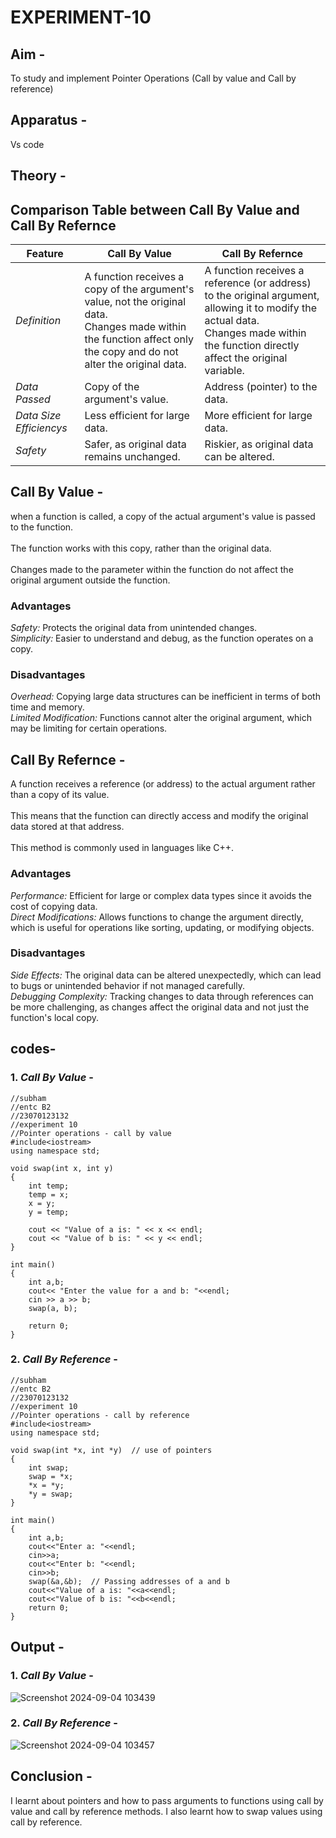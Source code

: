 # EXPERIMENT-10

## Aim -
To study and implement Pointer Operations (Call by value and Call by reference)

## Apparatus -
Vs code

## Theory -

## Comparison Table between Call By Value and Call By Refernce   

| Feature           | Call By Value                                           | Call By Refernce                                       |
|-------------------|-------------------------------------------------|----------------------------------------------|
| *Definition*    | A function receives a copy of the argument's value, not the original data.<br> Changes made within the function affect only the copy and do not alter the original data. | A function receives a reference (or address) to the original argument, allowing it to modify the actual data.<br> Changes made within the function directly affect the original variable. |
| *Data Passed*          | Copy of the argument's value.         | Address (pointer) to the data. |
| *Data Size Efficiencys*        | Less efficient for large data.                          | More efficient for large data. |
| *Safety*    | Safer, as original data remains unchanged.  |Riskier, as original data can be altered.|

## Call By Value -
when a function is called, a copy of the actual argument's value is passed to the function.<br> <br>The function works with this copy, rather than the original data.<br><br> Changes made to the parameter within the function do not affect the original argument outside the function.

### Advantages
*Safety:* Protects the original data from unintended changes.<br>
*Simplicity:* Easier to understand and debug, as the function operates on a copy.

### Disadvantages
*Overhead:* Copying large data structures can be inefficient in terms of both time and memory.<br>
*Limited Modification:* Functions cannot alter the original argument, which may be limiting for certain operations.

## Call By Refernce -
A function receives a reference (or address) to the actual argument rather than a copy of its value.<br><br> This means that the function can directly access and modify the original data stored at that address.<br><br> This method is commonly used in languages like C++.

### Advantages
*Performance:* Efficient for large or complex data types since it avoids the cost of copying data.<br>
*Direct Modifications:* Allows functions to change the argument directly, which is useful for operations like sorting, updating, or modifying objects.

### Disadvantages
*Side Effects:* The original data can be altered unexpectedly, which can lead to bugs or unintended behavior if not managed carefully.<br>
*Debugging Complexity:* Tracking changes to data through references can be more challenging, as changes affect the original data and not just the function's local copy.

## codes-
### 1. *Call By Value* -
```
//subham
//entc B2
//23070123132
//experiment 10
//Pointer operations - call by value
#include<iostream>
using namespace std;

void swap(int x, int y)
{
    int temp;
    temp = x;
    x = y;
    y = temp; 

    cout << "Value of a is: " << x << endl;
    cout << "Value of b is: " << y << endl;
}

int main()
{
    int a,b;
    cout<< "Enter the value for a and b: "<<endl;
    cin >> a >> b;
    swap(a, b); 

    return 0;
}
```

### 2. *Call By Reference* -
```
//subham
//entc B2
//23070123132
//experiment 10
//Pointer operations - call by reference 
#include<iostream>
using namespace std;

void swap(int *x, int *y)  // use of pointers
{
    int swap;
    swap = *x;
    *x = *y;
    *y = swap; 
}

int main()
{
    int a,b;
    cout<<"Enter a: "<<endl;
    cin>>a;
    cout<<"Enter b: "<<endl;
    cin>>b;
    swap(&a,&b);  // Passing addresses of a and b
    cout<<"Value of a is: "<<a<<endl;
    cout<<"Value of b is: "<<b<<endl;
    return 0;
}
```

## Output -
### 1. *Call By Value* -
![Screenshot 2024-09-04 103439](https://github.com/user-attachments/assets/8377bc21-ed5b-4889-ae61-6fd0e5747d58)

### 2. *Call By Reference* -
![Screenshot 2024-09-04 103457](https://github.com/user-attachments/assets/11381f36-c81a-4c04-96da-5fd176d99959)

## Conclusion -
I learnt about pointers and how to pass arguments to functions using call by value and call by reference methods. I also learnt how to swap values using call by reference.

